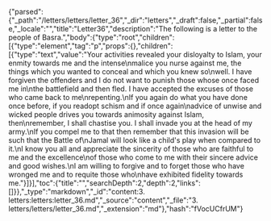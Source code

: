 {"parsed":{"_path":"/letters/letters/letter_36","_dir":"letters","_draft":false,"_partial":false,"_locale":"","title":"Letter36","description":"The following is a letter to the people of Basra.","body":{"type":"root","children":[{"type":"element","tag":"p","props":{},"children":[{"type":"text","value":"Your activities revealed your disloyalty to Islam, your enmity towards me and the intense\nmalice you nurse against me, the things which you wanted to conceal and which you knew so\nwell. I have forgiven the offenders and I do not want to punish those whose once faced me in\nthe battlefield and then fled. I have accepted the excuses of those who came back to me\nrepenting.\nIf you again do what you have done once before, if you readopt schism and if once again\nadvice of unwise and wicked people drives you towards animosity against Islam, then\nremember, I shall chastise you. I shall invade you at the head of my army.\nIf you compel me to that then remember that this invasion will be such that the Battle of\nJamal will look like a child's play when compared to it.\nI know you all and appreciate the sincerity of those who are faithful to me and the excellence\nof those who come to me with their sincere advice and good wishes.\nI am willing to forgive and to forget those who have wronged me and to requite those who\nhave exhibited fidelity towards me."}]}],"toc":{"title":"","searchDepth":2,"depth":2,"links":[]}},"_type":"markdown","_id":"content:3. letters:letters:letter_36.md","_source":"content","_file":"3. letters/letters/letter_36.md","_extension":"md"},"hash":"fVocUCfrUM"}
